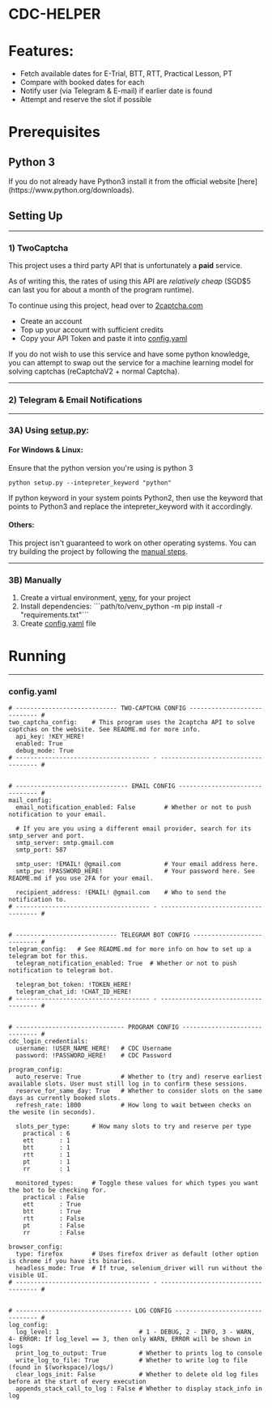<h1>CDC-HELPER</h1>

<h1>Features:</h1>
<ul>
  <li>Fetch available dates for E-Trial, BTT, RTT, Practical Lesson, PT</li>
  <li>Compare with booked dates for each</li>
  <li>Notify user (via Telegram & E-mail) if earlier date is found</li>
  <li>Attempt and reserve the slot if possible</li>
</ul> 

<h1>Prerequisites</h1>

<h2>Python 3</h2>

<p>If you do not already have Python3 install it from the official website [here](https://www.python.org/downloads).</p>
  

<h2>Setting Up</h2>

<hr>
<h3>1) TwoCaptcha</h3>
<p></p>
<p>This project uses a third party API that is unfortunately a <b>paid</b> service. </p>  
<p>As of writing this, the rates of using this API are <i>relatively cheap</i> (SGD$5 can last you for about a month of the program runtime).</p>
<p>To continue using this project, head over to <a href="https://2captcha.com/" title = "2captcha">2captcha.com</a><p>
<ul>
  <li>Create an account</li>
  <li>Top up your account with sufficient credits</li>
  <li>Copy your API Token and paste it into <a href="#config-yaml" title = "config">config.yaml</a></li>
</ul>
<p>If you do not wish to use this service and have some python knowledge, you can attempt to swap out the service for a machine learning model for solving captchas (reCaptchaV2 + normal Captcha). </p>

<hr>
<h3>2) Telegram & Email Notifications</h3>


<hr>
<h3>3A) Using <a href="https://github.com/mfjkri/cdc-helper/blob/master/setup.py" title="setup.py">setup.py</a>:</h3>
<p></p> 


<h4><b>For Windows & Linux:</b></h4>

<p>Ensure that the python version you're using is python 3</p>

```
python setup.py --intepreter_keyword "python"
```

<p>If python keyword in your system points Python2, then use the keyword that points to Python3 and replace the intepreter_keyword with it accordingly.</p>

<h4><b>Others:</b></h4>

<p>This project isn't guaranteed to work on other operating systems. You can try building the project by following the <a href="#manual-steps">manual steps</a>.</p>


<hr>
<h3 id="manual-steps">3B) Manually</h3>

<ol>
  <li>Create a virtual environment, <a href="https://docs.python.org/3/library/venv.html" title="Python venv">venv</a>, for your project</li>
  <li>Install dependencies: ```path/to/venv_python -m pip install -r "requirements.txt"```</li>
  <li>Create <a href="#config-yaml">config.yaml</a> file</li>
</ol> 

<h1>Running</h1>

<hr>
<h3 id="config-yaml">config.yaml</h3>

```
# ---------------------------- TWO-CAPTCHA CONFIG ---------------------------- #
two_captcha_config:    # This program uses the 2captcha API to solve captchas on the website. See README.md for more info.
  api_key: !KEY_HERE! 
  enabled: True
  debug_mode: True
# ------------------------------------- - ------------------------------------ #


# ------------------------------- EMAIL CONFIG ------------------------------- #
mail_config:
  email_notification_enabled: False        # Whether or not to push notification to your email.

  # If you are you using a different email provider, search for its smtp_server and port.
  smtp_server: smtp.gmail.com
  smtp_port: 587

  smtp_user: !EMAIL! @gmail.com            # Your email address here.
  smtp_pw: !PASSWORD_HERE!                 # Your password here. See README.md if you use 2FA for your email.

  recipient_address: !EMAIL! @gmail.com    # Who to send the notification to.
# ------------------------------------- - ------------------------------------ #


# ---------------------------- TELEGRAM BOT CONFIG --------------------------- #
telegram_config:   # See README.md for more info on how to set up a telegram bot for this.
  telegram_notification_enabled: True  # Whether or not to push notification to telegram bot.

  telegram_bot_token: !TOKEN_HERE!
  telegram_chat_id: !CHAT_ID_HERE!
# ------------------------------------- - ------------------------------------ #


# ------------------------------ PROGRAM CONFIG ------------------------------ #
cdc_login_credentials:
  username: !USER_NAME_HERE!   # CDC Username
  password: !PASSWORD_HERE!    # CDC Password

program_config:
  auto_reserve: True           # Whether to (try and) reserve earliest available slots. User must still log in to confirm these sessions.
  reserve_for_same_day: True   # Whether to consider slots on the same days as currently booked slots.
  refresh_rate: 1800           # How long to wait between checks on the wesite (in seconds).

  slots_per_type:      # How many slots to try and reserve per type
    practical : 6
    ett       : 1
    btt       : 1
    rtt       : 1
    pt        : 1
    rr        : 1

  monitored_types:     # Toggle these values for which types you want the bot to be checking for.
    practical : False
    ett       : True
    btt       : True
    rtt       : False
    pt        : False
    rr        : False

browser_config:
  type: firefox        # Uses firefox driver as default (other option is chrome if you have its binaries.
  headless_mode: True  # If true, selenium_driver will run without the visible UI.
# ------------------------------------- - ------------------------------------ #


# -------------------------------- LOG CONFIG -------------------------------- #
log_config:
  log_level: 1                      # 1 - DEBUG, 2 - INFO, 3 - WARN, 4- ERROR: If log_level == 3, then only WARN, ERROR will be shown in logs
  print_log_to_output: True         # Whether to prints log to console
  write_log_to_file: True           # Whether to write log to file (found in $(workspace)/logs/)
  clear_logs_init: False            # Whether to delete old log files before at the start of every execution
  appends_stack_call_to_log : False # Whether to display stack_info in log
```

